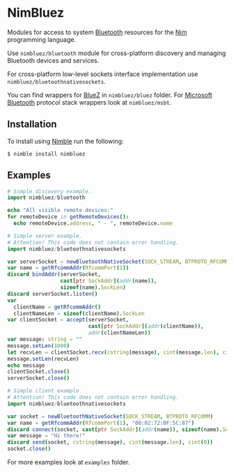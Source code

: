 # NimBluez

Modules for access to system [Bluetooth](https://www.bluetooth.com/) resources for the [Nim](http://nim-lang.org/) programming language.

Use `nimbluez/bluetooth` module for cross-platform discovery and managing Bluetooth devices and services.

For cross-platform low-level sockets interface implementation use `nimbluez/bluetoothnativesockets`.

You can find wrappers for [BlueZ](http://www.bluez.org/) in `nimbluez/bluez` folder.
For [Microsoft Bluetooth](https://msdn.microsoft.com/en-us/library/windows/desktop/aa362761%28v=vs.85%29.aspx) protocol stack wrappers look at `nimbluez/msbt`.

## Installation
To install using [Nimble](https://github.com/nim-lang/nimble) run the following:
```
$ nimble install nimbluez
```
## Examples

```nim
# Simple discovery example.  
import nimbluez/bluetooth

echo "All visible remote devices:"
for remoteDevice in getRemoteDevices():
  echo remoteDevice.address, " - ", remoteDevice.name
```

```nim
# Simple server example.
# Attention! This code does not contain error handling.
import nimbluez/bluetoothnativesockets

var serverSocket = newBluetoothNativeSocket(SOCK_STREAM, BTPROTO_RFCOMM)
var name = getRfcommAddr(RfcommPort(1))
discard bindAddr(serverSocket,
                 cast[ptr SockAddr](addr(name)),
                 sizeof(name).SockLen)
discard serverSocket.listen()
var
  clientName = getRfcommAddr()
  clientNameLen = sizeof(clientName).SockLen
var clientSocket = accept(serverSocket,
                          cast[ptr SockAddr](addr(clientName)),
                          addr(clientNameLen))
var message: string = ""
message.setLen(1000)
let recvLen = clientSocket.recv(cstring(message), cint(message.len), cint(0))
message.setLen(recvLen)
echo message
clientSocket.close()
serverSocket.close()
```

```nim
# Simple client example.
# Attention! This code does not contain error handling.
import nimbluez/bluetoothnativesockets

var socket = newBluetoothNativeSocket(SOCK_STREAM, BTPROTO_RFCOMM)
var name = getRfcommAddr(RfcommPort(1), "00:02:72:0F:5C:87")
discard connect(socket, cast[ptr SockAddr](addr(name)), sizeof(name).SockLen)
var message = "Hi there!"
discard send(socket, cstring(message), cint(message.len), cint(0))
socket.close()
```
For more examples look at `examples` folder.
